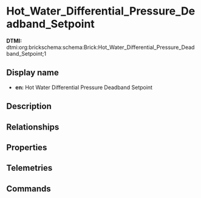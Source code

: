 # Hot_Water_Differential_Pressure_Deadband_Setpoint
**DTMI:** dtmi:org:brickschema:schema:Brick:Hot_Water_Differential_Pressure_Deadband_Setpoint;1
## Display name
- **en:** Hot Water Differential Pressure Deadband Setpoint
## Description
## Relationships
## Properties
## Telemetries
## Commands

